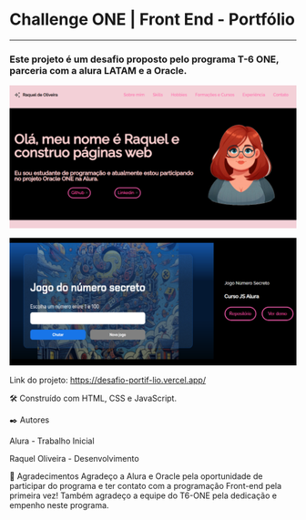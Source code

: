 # Challenge ONE | Front End - Portfólio
---

### Este projeto é um desafio proposto pelo programa T-6 ONE, parceria com a alura LATAM e a Oracle.

<p align="center" >
     <img width="600" heigth="600" src="assets/telaportifolio.png">
</p>


<p align="center" >
     <img width="600" heigth="600" src="assets/Jogons.png">
</p>

Link do projeto: https://desafio-portif-lio.vercel.app/

🛠️ Construído com
HTML, CSS e JavaScript.

✒️ Autores

Alura - Trabalho Inicial 

Raquel Oliveira - Desenvolvimento

🎁 Agradecimentos
Agradeço a Alura e Oracle pela oportunidade de participar do programa e ter contato com a programação Front-end pela primeira vez!
Também agradeço a equipe do T6-ONE pela dedicação e empenho neste programa.



